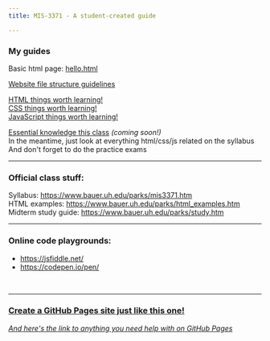 ```yaml
---
title: MIS-3371 - A student-created guide

---
```


### My guides  

Basic html page: [hello.html](hello.html)  

[Website file structure guidelines](structure.md)  

[HTML things worth learning!](learn-html/)  
[CSS things worth learning!](learn-css/)  
[JavaScript things worth learning!](learn-js/)  

[Essential knowledge this class](/404.html) _(coming soon!)_  
In the meantime, just look at everything html/css/js related on the syllabus  
And don't forget to do the practice exams

---

### Official class stuff:
Syllabus: <https://www.bauer.uh.edu/parks/mis3371.htm>  
HTML examples: <https://www.bauer.uh.edu/parks/html_examples.htm>  
Midterm study guide: <https://www.bauer.uh.edu/parks/study.htm>  

---

### Online code playgrounds:  
* <https://jsfiddle.net/>  
* <https://codepen.io/pen/>  
<br/>

---

### [Create a GitHub Pages site just like this one!](https://pages.github.com/)  
[_And here's the link to anything you need help with on GitHub Pages_](https://help.github.com/en#github-pages-basics)  

